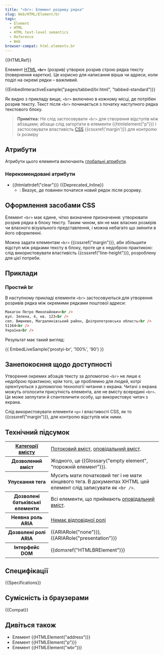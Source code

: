 ```yaml
---
title: "<br>: Елемент розриву рядка"
slug: Web/HTML/Element/br
tags:
  - Element
  - HTML
  - HTML text-level semantics
  - Reference
  - Web
browser-compat: html.elements.br
---
```


{{HTMLRef}}

Елемент [HTML](/uk/docs/Web/HTML) **`<br>`** (розрив) утворює розрив строю рядка тексту (повернення каретки). Це корисно для написання вірша чи адреси, коли поділ на окремі рядки – важливий.

{{EmbedInteractiveExample("pages/tabbed/br.html", "tabbed-standard")}}

Як видно з прикладу вище, `<br>` включено в кожному місці, де потрібен розрив тексту. Текст після `<br>` починається з початку наступного рядка текстового блоку.

> **Примітка:** Не слід застосовувати `<br>` для створення відступів між абзацами; абзаци слід загортати в елементи {{htmlelement("p")}} і застосовувати властивість [CSS](/uk/docs/Web/CSS) {{cssxref('margin')}} для контролю їх розміру

## Атрибути

Атрибути цього елемента включають [глобальні атрибути](/uk/docs/Web/HTML/Global_attributes).

### Нерекомендовані атрибути

- {{htmlattrdef("clear")}} {{Deprecated_Inline}}
  - : Вказує, де повинен початися новий рядок після розриву.

## Оформлення засобами CSS

Елемент `<br>` має єдине, чітко визначене призначення: утворювати розрив рядка в блоку тексту. Таким чином, він не має власних розмірів чи власного візуального представлення, і можна небагато що змінити в його оформленні.

Можна задати елементам `<br>` {{cssxref("margin")}}, аби збільшити відступ між рядками тексту в блоку, проте це є недоброю практикою: слід використовувати властивість {{cssxref("line-height")}}, розроблену для цієї потреби.

## Приклади

### Простий br

В наступному прикладі елементи `<br>` застосовуються для утворення розривів рядка між окремими рядками поштової адреси:

```html
Макагон Петро Миколайович<br />
вул. Зелена, 4, кв. 123<br />
сел. Вишневе, Магдалинівський район, Дніпропетровська область<br />
51164<br />
Україна<br />
```

Результат має такий вигляд:

{{ EmbedLiveSample('prostyi-br', '100%', '90') }}

## Занепокоєння щодо доступності

Утворення окремих абзаців тексту за допомогою `<br>` не лише є недоброю практикою; крім того, це проблемно для людей, котрі орієнтуються з допомогою технології читання з екрана. Читачі з екрана можуть оголосити присутність елемента, але не вмісту всередині `<br>`. Це може заплутати й спантеличити особу, що використовує читач з екрана.

Слід використовувати елементи `<p>` і властивості CSS, як то {{cssxref("margin")}}, для контролю відступів між ними.

## Технічний підсумок

<table class="properties">
  <tbody>
    <tr>
      <th scope="row">
        <a href="/en-US/docs/Web/Guide/HTML/Content_categories"
          >Категорії вмісту</a
        >
      </th>
      <td>
        <a href="/en-US/docs/Web/Guide/HTML/Content_categories#flow_content"
          >Потоковий вміст</a
        >,
        <a href="/en-US/docs/Web/Guide/HTML/Content_categories#phrasing_content"
          >оповідальний вміст</a
        >.
      </td>
    </tr>
    <tr>
      <th scope="row">Дозволений вміст</th>
      <td>Жодного, це {{Glossary("empty element", "порожній елемент")}}.</td>
    </tr>
    <tr>
      <th scope="row">Упускання тега</th>
      <td>
       Мусить мати початковий тег і не мати кінцевого тега. В документах XHTML цей елемент слід записувати як <code>&#x3C;br /></code>.
      </td>
    </tr>
    <tr>
      <th scope="row">Дозволені батьківські елементи</th>
      <td>
        Всі елементи, що приймають
        <a href="/en-US/docs/Web/Guide/HTML/Content_categories#opovidalnyi-vmist"
          >оповідальний вміст</a
        >.
      </td>
    </tr>
    <tr>
      <th scope="row">Неявна роль ARIA</th>
      <td>
        <a href="https://www.w3.org/TR/html-aria/#dfn-no-corresponding-role"
          >Немає відповідної ролі</a
        >
      </td>
    </tr>
    <tr>
      <th scope="row">Дозволені ролі ARIA</th>
      <td>
        {{ARIARole("none")}}, {{ARIARole("presentation")}}
      </td>
    </tr>
    <tr>
      <th scope="row">Інтерфейс DOM</th>
      <td>{{domxref("HTMLBRElement")}}</td>
    </tr>
  </tbody>
</table>

## Специфікації

{{Specifications}}

## Сумісність із браузерами

{{Compat}}

## Дивіться також

- Елемент {{HTMLElement("address")}}
- Елемент {{HTMLElement("p")}}
- Елемент {{HTMLElement("wbr")}}
